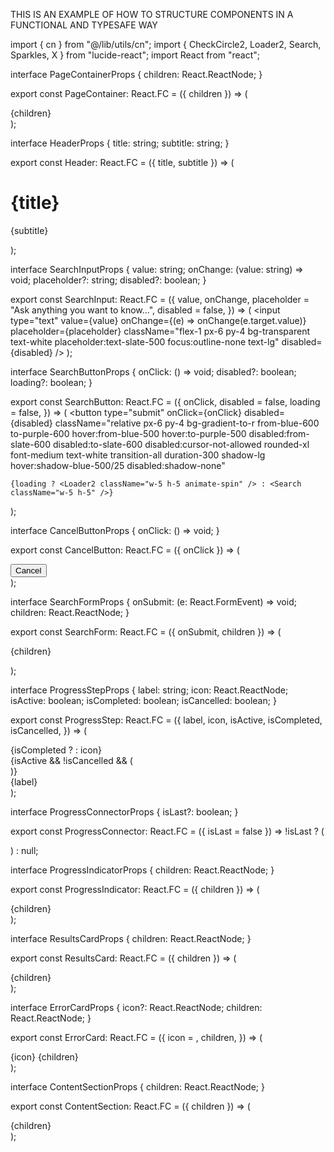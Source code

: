 THIS IS AN EXAMPLE OF HOW TO STRUCTURE COMPONENTS IN A FUNCTIONAL AND TYPESAFE WAY

import { cn } from "@/lib/utils/cn";
import { CheckCircle2, Loader2, Search, Sparkles, X } from "lucide-react";
import React from "react";

interface PageContainerProps {
children: React.ReactNode;
}

export const PageContainer: React.FC<PageContainerProps> = ({ children }) => (

  <div className="min-h-screen bg-gradient-to-br from-slate-950 via-slate-900 to-slate-950 flex items-center justify-center p-6">
    <div className="w-full max-w-3xl space-y-8">{children}</div>
  </div>
);

interface HeaderProps {
title: string;
subtitle: string;
}

export const Header: React.FC<HeaderProps> = ({ title, subtitle }) => (

  <div className="text-center space-y-3">
    <div className="inline-flex items-center justify-center w-16 h-16 rounded-2xl bg-gradient-to-br from-blue-500/20 to-purple-500/20 border border-blue-500/30 mb-4">
      <Sparkles className="w-8 h-8 text-blue-400" />
    </div>
    <h1 className="text-3xl font-bold bg-gradient-to-r from-white to-slate-300 bg-clip-text text-transparent">
      {title}
    </h1>
    <p className="text-slate-400 text-lg">{subtitle}</p>
  </div>
);

interface SearchInputProps {
value: string;
onChange: (value: string) => void;
placeholder?: string;
disabled?: boolean;
}

export const SearchInput: React.FC<SearchInputProps> = ({
value,
onChange,
placeholder = "Ask anything you want to know...",
disabled = false,
}) => (
<input
type="text"
value={value}
onChange={(e) => onChange(e.target.value)}
placeholder={placeholder}
className="flex-1 px-6 py-4 bg-transparent text-white placeholder:text-slate-500 focus:outline-none text-lg"
disabled={disabled}
/>
);

interface SearchButtonProps {
onClick: () => void;
disabled?: boolean;
loading?: boolean;
}

export const SearchButton: React.FC<SearchButtonProps> = ({
onClick,
disabled = false,
loading = false,
}) => (
<button
type="submit"
onClick={onClick}
disabled={disabled}
className="relative px-6 py-4 bg-gradient-to-r from-blue-600 to-purple-600 hover:from-blue-500 hover:to-purple-500 disabled:from-slate-600 disabled:to-slate-600 disabled:cursor-not-allowed rounded-xl font-medium text-white transition-all duration-300 shadow-lg hover:shadow-blue-500/25 disabled:shadow-none"

>

    {loading ? <Loader2 className="w-5 h-5 animate-spin" /> : <Search className="w-5 h-5" />}

  </button>
);

interface CancelButtonProps {
onClick: () => void;
}

export const CancelButton: React.FC<CancelButtonProps> = ({ onClick }) => (

  <div className="flex justify-center">
    <button
      type="button"
      onClick={onClick}
      className="inline-flex items-center gap-2 px-6 py-3 bg-slate-800/50 hover:bg-slate-700/50 text-slate-300 hover:text-white border border-slate-600/50 hover:border-slate-500/50 rounded-xl transition-all duration-300 backdrop-blur-sm"
    >
      <X className="w-4 h-4" />
      Cancel
    </button>
  </div>
);

interface SearchFormProps {
onSubmit: (e: React.FormEvent) => void;
children: React.ReactNode;
}

export const SearchForm: React.FC<SearchFormProps> = ({ onSubmit, children }) => (

  <div className="relative">
    <form onSubmit={onSubmit} className="space-y-6">
      <div className="relative group">
        <div className="absolute inset-0 bg-gradient-to-r from-blue-500/20 via-purple-500/20 to-pink-500/20 rounded-2xl blur-xl group-hover:blur-2xl transition-all duration-500 opacity-0 group-hover:opacity-100" />
        <div className="relative flex gap-3 p-1 bg-slate-800/50 backdrop-blur-sm border border-slate-700/50 rounded-2xl shadow-2xl">
          {children}
        </div>
      </div>
    </form>
  </div>
);

interface ProgressStepProps {
label: string;
icon: React.ReactNode;
isActive: boolean;
isCompleted: boolean;
isCancelled: boolean;
}

export const ProgressStep: React.FC<ProgressStepProps> = ({
label,
icon,
isActive,
isCompleted,
isCancelled,
}) => (

  <div className="flex flex-col items-center gap-3">
    <div
      className={cn(
        "relative w-12 h-12 rounded-full flex items-center justify-center transition-all duration-500",
        isCancelled
          ? "bg-slate-600/30 border border-slate-500/30"
          : isActive
            ? "bg-gradient-to-br from-blue-500 to-purple-500 shadow-lg shadow-blue-500/25"
            : isCompleted
              ? "bg-gradient-to-br from-green-500 to-emerald-500 shadow-lg shadow-green-500/25"
              : "bg-slate-700/50 border border-slate-600/50",
      )}
    >
      <div
        className={cn(
          "transition-all duration-300",
          isCancelled
            ? "text-slate-500"
            : isActive
              ? "text-white"
              : isCompleted
                ? "text-white"
                : "text-slate-400",
        )}
      >
        {isCompleted ? <CheckCircle2 className="w-5 h-5" /> : icon}
      </div>
      {isActive && !isCancelled && (
        <div className="absolute inset-0 rounded-full bg-gradient-to-br from-blue-500 to-purple-500 animate-ping opacity-20" />
      )}
    </div>
    <span
      className={cn(
        "text-sm font-medium transition-colors duration-300",
        isCancelled
          ? "text-slate-500"
          : isActive
            ? "text-white"
            : isCompleted
              ? "text-green-400"
              : "text-slate-500",
      )}
    >
      {label}
    </span>
  </div>
);

interface ProgressConnectorProps {
isLast?: boolean;
}

export const ProgressConnector: React.FC<ProgressConnectorProps> = ({ isLast = false }) =>
!isLast ? (
<div className="w-16 h-0.5 bg-gradient-to-r from-slate-600 to-slate-700 rounded-full" />
) : null;

interface ProgressIndicatorProps {
children: React.ReactNode;
}

export const ProgressIndicator: React.FC<ProgressIndicatorProps> = ({ children }) => (

  <div className="relative">
    <div className="flex items-center justify-center gap-8">{children}</div>
  </div>
);

interface ResultsCardProps {
children: React.ReactNode;
}

export const ResultsCard: React.FC<ResultsCardProps> = ({ children }) => (

  <div className="relative group">
    <div className="absolute inset-0 bg-gradient-to-r from-blue-500/10 via-purple-500/10 to-pink-500/10 rounded-2xl blur-xl opacity-0 group-hover:opacity-100 transition-opacity duration-500" />
    <div className="relative p-8 bg-slate-800/30 backdrop-blur-sm border border-slate-700/50 rounded-2xl shadow-2xl">
      <div className="prose prose-invert prose-sm max-w-none prose-headings:text-white prose-p:text-slate-300 prose-strong:text-white prose-a:text-blue-400 prose-code:bg-slate-700/50 prose-pre:bg-slate-800/50">
        {children}
      </div>
    </div>
  </div>
);

interface ErrorCardProps {
icon?: React.ReactNode;
children: React.ReactNode;
}

export const ErrorCard: React.FC<ErrorCardProps> = ({
icon = <X className="w-5 h-5" />,
children,
}) => (

  <div className="relative p-6 bg-slate-800/30 backdrop-blur-sm border border-red-500/20 rounded-2xl">
    <div className="flex items-center gap-3 text-red-400">
      {icon}
      <span>{children}</span>
    </div>
  </div>
);

interface ContentSectionProps {
children: React.ReactNode;
}

export const ContentSection: React.FC<ContentSectionProps> = ({ children }) => (

  <div className="space-y-6">{children}</div>
);
